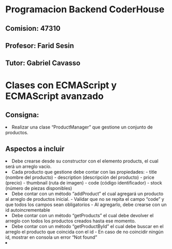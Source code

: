 # Programacion Backend CoderHouse
## Comision: 47310
## Profesor: Farid Sesin
## Tutor: Gabriel Cavasso

# Clases con ECMAScript y ECMAScript avanzado

## Consigna: 
<li>Realizar una clase “ProductManager” que gestione un conjunto de productos.</li>

## Aspectos a incluir
<li>Debe crearse desde su constructor con el elemento products, el cual será un arreglo vacío.</li>
<li>Cada producto que gestione debe contar con las propiedades:
- title (nombre del producto)
- description (descripción del producto)
- price (precio)
- thumbnail (ruta de imagen)
- code (código identificador)
- stock (número de piezas disponibles)
</li>
<li>Debe contar con un método “addProduct” el cual agregará un producto al arreglo de productos inicial.
- Validar que no se repita el campo “code” y que todos los campos sean obligatorios
- Al agregarlo, debe crearse con un id autoincrementable
</li>
<li>Debe contar con un método “getProducts” el cual debe devolver el arreglo con todos los productos creados hasta ese momento.</li>
<li>Debe contar con un método “getProductById” el cual debe buscar en el arreglo el producto que coincida con el id
- En caso de no coincidir ningún id, mostrar en consola un error “Not found”
</li>
<li></li>